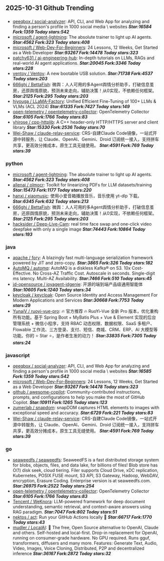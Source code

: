 ## 2025-10-31 Github Trending

### 
* [qeeqbox / social-analyzer](https://github.com/qeeqbox/social-analyzer): API, CLI, and Web App for analyzing and finding a person's profile in 1000 social media \ websites ***Star:16584 Fork:1359 Today stars:542***
* [microsoft / agent-lightning](https://github.com/microsoft/agent-lightning): The absolute trainer to light up AI agents. ***Star:4562 Fork:323 Today stars:408***
* [microsoft / Web-Dev-For-Beginners](https://github.com/microsoft/Web-Dev-For-Beginners): 24 Lessons, 12 Weeks, Get Started as a Web Developer ***Star:93267 Fork:14478 Today stars:323***
* [patchy631 / ai-engineering-hub](https://github.com/patchy631/ai-engineering-hub): In-depth tutorials on LLMs, RAGs and real-world AI agent applications. ***Star:20045 Fork:3346 Today stars:228***
* [ventoy / Ventoy](https://github.com/ventoy/Ventoy): A new bootable USB solution. ***Star:71738 Fork:4537 Today stars:203***
* [666ghj / BettaFish](https://github.com/666ghj/BettaFish): 微舆：人人可用的多Agent舆情分析助手，打破信息茧房，还原舆情原貌，预测未来走向，辅助决策！从0实现，不依赖任何框架。 ***Star:2125 Fork:295 Today stars:203***
* [hiyouga / LLaMA-Factory](https://github.com/hiyouga/LLaMA-Factory): Unified Efficient Fine-Tuning of 100+ LLMs & VLMs (ACL 2024) ***Star:61335 Fork:7427 Today stars:149***
* [open-telemetry / opentelemetry-collector](https://github.com/open-telemetry/opentelemetry-collector): OpenTelemetry Collector ***Star:6105 Fork:1766 Today stars:83***
* [yhirose / cpp-httplib](https://github.com/yhirose/cpp-httplib): A C++ header-only HTTP/HTTPS server and client library ***Star:15330 Fork:2536 Today stars:70***
* [Wei-Shaw / claude-relay-service](https://github.com/Wei-Shaw/claude-relay-service): CRS-自建Claude Code镜像，一站式开源中转服务，让 Claude、OpenAI、Gemini、Droid 订阅统一接入，支持拼车共享，更高效分摊成本，原生工具无缝使用。 ***Star:4591 Fork:769 Today stars:39***

### python
* [microsoft / agent-lightning](https://github.com/microsoft/agent-lightning): The absolute trainer to light up AI agents. ***Star:4562 Fork:323 Today stars:408***
* [allenai / olmocr](https://github.com/allenai/olmocr): Toolkit for linearizing PDFs for LLM datasets/training ***Star:15473 Fork:1177 Today stars:220***
* [hanxi / xiaomusic](https://github.com/hanxi/xiaomusic): 使用小爱音箱播放音乐，音乐使用 yt-dlp 下载。 ***Star:6345 Fork:632 Today stars:213***
* [666ghj / BettaFish](https://github.com/666ghj/BettaFish): 微舆：人人可用的多Agent舆情分析助手，打破信息茧房，还原舆情原貌，预测未来走向，辅助决策！从0实现，不依赖任何框架。 ***Star:2125 Fork:295 Today stars:203***
* [hacksider / Deep-Live-Cam](https://github.com/hacksider/Deep-Live-Cam): real time face swap and one-click video deepfake with only a single image ***Star:74443 Fork:10864 Today stars:193***

### java
* [apache / fory](https://github.com/apache/fory): A blazingly fast multi-language serialization framework powered by JIT and zero-copy. ***Star:3865 Fork:326 Today stars:182***
* [AutoMQ / automq](https://github.com/AutoMQ/automq): AutoMQ is a diskless Kafka® on S3. 10x Cost-Effective. No Cross-AZ Traffic Cost. Autoscale in seconds. Single-digit ms latency. Multi-AZ Availability. ***Star:7466 Fork:510 Today stars:45***
* [jd-opensource / joyagent-jdgenie](https://github.com/jd-opensource/joyagent-jdgenie): 开源的端到端产品级通用智能体 ***Star:10605 Fork:1240 Today stars:34***
* [keycloak / keycloak](https://github.com/keycloak/keycloak): Open Source Identity and Access Management For Modern Applications and Services ***Star:30668 Fork:7753 Today stars:29***
* [YunaiV / ruoyi-vue-pro](https://github.com/YunaiV/ruoyi-vue-pro): 🔥 官方推荐 🔥 RuoYi-Vue 全新 Pro 版本，优化重构所有功能。基于 Spring Boot + MyBatis Plus + Vue & Element 实现的后台管理系统 + 微信小程序，支持 RBAC 动态权限、数据权限、SaaS 多租户、Flowable 工作流、三方登录、支付、短信、商城、CRM、ERP、AI 大模型等功能。你的 ⭐️ Star ⭐️，是作者生发的动力！ ***Star:33835 Fork:7305 Today stars:24***

### javascript
* [qeeqbox / social-analyzer](https://github.com/qeeqbox/social-analyzer): API, CLI, and Web App for analyzing and finding a person's profile in 1000 social media \ websites ***Star:16585 Fork:1359 Today stars:542***
* [microsoft / Web-Dev-For-Beginners](https://github.com/microsoft/Web-Dev-For-Beginners): 24 Lessons, 12 Weeks, Get Started as a Web Developer ***Star:93267 Fork:14478 Today stars:323***
* [github / awesome-copilot](https://github.com/github/awesome-copilot): Community-contributed instructions, prompts, and configurations to help you make the most of GitHub Copilot. ***Star:10911 Fork:1265 Today stars:123***
* [zumerlab / snapdom](https://github.com/zumerlab/snapdom): snapDOM captures HTML elements to images with exceptional speed and accuracy. ***Star:6729 Fork:221 Today stars:83***
* [Wei-Shaw / claude-relay-service](https://github.com/Wei-Shaw/claude-relay-service): CRS-自建Claude Code镜像，一站式开源中转服务，让 Claude、OpenAI、Gemini、Droid 订阅统一接入，支持拼车共享，更高效分摊成本，原生工具无缝使用。 ***Star:4591 Fork:769 Today stars:39***

### go
* [seaweedfs / seaweedfs](https://github.com/seaweedfs/seaweedfs): SeaweedFS is a fast distributed storage system for blobs, objects, files, and data lake, for billions of files! Blob store has O(1) disk seek, cloud tiering. Filer supports Cloud Drive, xDC replication, Kubernetes, POSIX FUSE mount, S3 API, S3 Gateway, Hadoop, WebDAV, encryption, Erasure Coding. Enterprise version is at seaweedfs.com. ***Star:26975 Fork:2522 Today stars:254***
* [open-telemetry / opentelemetry-collector](https://github.com/open-telemetry/opentelemetry-collector): OpenTelemetry Collector ***Star:6105 Fork:1766 Today stars:83***
* [Tencent / WeKnora](https://github.com/Tencent/WeKnora): LLM-powered framework for deep document understanding, semantic retrieval, and context-aware answers using RAG paradigm. ***Star:7047 Fork:802 Today stars:51***
* [nektos / act](https://github.com/nektos/act): Run your GitHub Actions locally 🚀 ***Star:66717 Fork:1770 Today stars:43***
* [mudler / LocalAI](https://github.com/mudler/LocalAI): 🤖 The free, Open Source alternative to OpenAI, Claude and others. Self-hosted and local-first. Drop-in replacement for OpenAI, running on consumer-grade hardware. No GPU required. Runs gguf, transformers, diffusers and many more. Features: Generate Text, Audio, Video, Images, Voice Cloning, Distributed, P2P and decentralized inference ***Star:36167 Fork:2872 Today stars:32***
